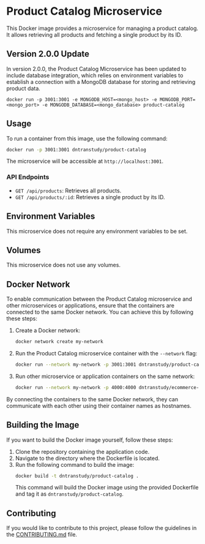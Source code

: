 # Product Catalog Microservice

This Docker image provides a microservice for managing a product catalog. It allows retrieving all products and fetching a single product by its ID.

## Version 2.0.0 Update
In version 2.0.0, the Product Catalog Microservice has been updated to include database integration, which relies on environment variables to establish a connection with a MongoDB database for storing and retrieving product data.

```
docker run -p 3001:3001 -e MONGODB_HOST=<mongo_host> -e MONGODB_PORT=<mongo_port> -e MONGODB_DATABASE=<mongo_database> product-catalog
```

## Usage

To run a container from this image, use the following command:

```bash
docker run -p 3001:3001 dntranstudy/product-catalog
```

The microservice will be accessible at `http://localhost:3001`.

### API Endpoints

- `GET /api/products`: Retrieves all products.
- `GET /api/products/:id`: Retrieves a single product by its ID.

## Environment Variables

This microservice does not require any environment variables to be set.

## Volumes

This microservice does not use any volumes.

## Docker Network

To enable communication between the Product Catalog microservice and other microservices or applications, ensure that the containers are connected to the same Docker network. You can achieve this by following these steps:

1. Create a Docker network:
   ```bash
   docker network create my-network
   ```

2. Run the Product Catalog microservice container with the `--network` flag:
   ```bash
   docker run --network my-network -p 3001:3001 dntranstudy/product-catalog
   ```

3. Run other microservice or application containers on the same network:
   ```bash
   docker run --network my-network -p 4000:4000 dntranstudy/ecommerce-ui
   ```

By connecting the containers to the same Docker network, they can communicate with each other using their container names as hostnames.

## Building the Image

If you want to build the Docker image yourself, follow these steps:

1. Clone the repository containing the application code.
2. Navigate to the directory where the Dockerfile is located.
3. Run the following command to build the image:
   ```bash
   docker build -t dntranstudy/product-catalog .
   ```
   This command will build the Docker image using the provided Dockerfile and tag it as `dntranstudy/product-catalog`.

## Contributing

If you would like to contribute to this project, please follow the guidelines in the [CONTRIBUTING.md](./CONTRIBUTING.md) file.
